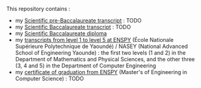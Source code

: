This repository contains :
- my [Scientific pre-Baccalaureate transcript]() : TODO
- my [Scientific Baccalaureate transcript]() : TODO
- my [Scientific Baccalaureate diploma](Scientific_Baccalaureate_diploma.pdf)
- my [transcripts from level 1 to level 5 at ENSPY](transcripts_ENSPY) (École Nationale Supérieure Polytechnique de Yaoundé) / NASEY (National Advanced School of Engineering Yaounde) : the first two levels (1 and 2) in the Department of Mathematics and Physical Sciences, and the other three (3, 4 and 5) in the Department of Computer Engineering
- my [certificate of graduation from ENSPY]() (Master's of Engineering in Computer Science) : TODO